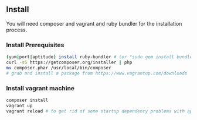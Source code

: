 
## Install

You will need composer and vagrant and ruby bundler for the installation process.

### Install Prerequisites
````bash
(yum|port|aptitude) install ruby-bundler # (or "sudo gem install bundler")
curl -sS https://getcomposer.org/installer | php
mv composer.phar /usr/local/bin/composer
# grab and install a package from https://www.vagrantup.com/downloads
````

### Install vagrant machine
````bash
composer install
vagrant up
vagrant reload # to get rid of some startup dependency problems with apache
````

